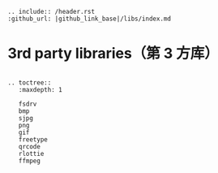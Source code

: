 ```eval_rst
.. include:: /header.rst 
:github_url: |github_link_base|/libs/index.md
```
# 3rd party libraries（第 3 方库）


```eval_rst

.. toctree::
   :maxdepth: 1
   
   fsdrv
   bmp
   sjpg
   png
   gif
   freetype
   qrcode
   rlottie
   ffmpeg
```

